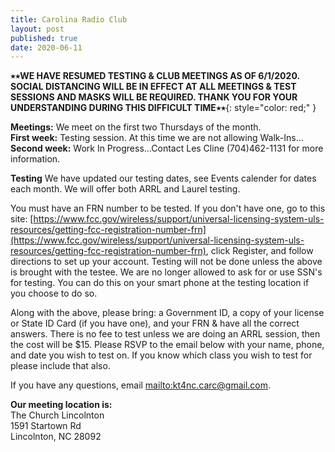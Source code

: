 ```yaml
---
title: Carolina Radio Club
layout: post
published: true
date: 2020-06-11
---
```


**٭٭WE HAVE RESUMED TESTING & CLUB MEETINGS AS OF 6/1/2020.  SOCIAL DISTANCING WILL BE IN EFFECT AT ALL MEETINGS & TEST SESSIONS AND MASKS WILL BE REQUIRED.  THANK YOU FOR YOUR UNDERSTANDING DURING THIS DIFFICULT TIME٭٭**{: style="color: red;" }


**Meetings:**  We meet on the first two Thursdays of the month.  
**First week:** Testing session. At this time we are not allowing Walk-Ins... 
**Second week:** Work In Progress...Contact Les Cline (704)462-1131 for more information. 
  
             
**Testing** We have updated our testing dates, see Events calender for dates each month. We will offer both ARRL and Laurel testing.

You must have an FRN number to be tested. If you don't have one, go to this site: [https://www.fcc.gov/wireless/support/universal-licensing-system-uls-resources/getting-fcc-registration-number-frn](https://www.fcc.gov/wireless/support/universal-licensing-system-uls-resources/getting-fcc-registration-number-frn), click Register, and follow directions to set up your account. Testing will not be done unless the above is brought with the testee. We are no longer allowed to ask for or use SSN's for testing. You can do this on your smart phone at the testing location if you choose to do so.

Along with the above, please bring: a Government ID, a copy of your license or State ID Card (if you have one), and your FRN & have all the correct answers. There is no fee to test unless we are doing an ARRL session, then the cost will be $15. Please RSVP to the email below with your name, phone, and date you wish to test on. If you know which class you wish to test for please include that also. 

If you have any questions, email <mailto:kt4nc.carc@gmail.com>.

**Our meeting location is:**  
The Church Lincolnton  
1591 Startown Rd  
Lincolnton, NC 28092  



